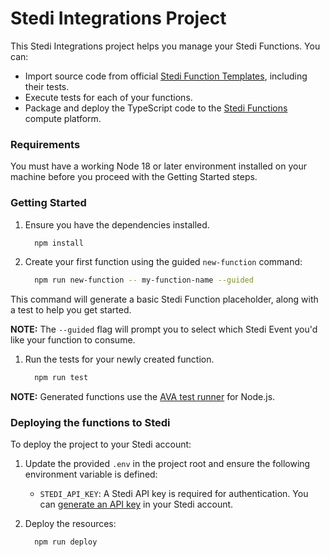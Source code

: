 # Stedi Integrations Project

This Stedi Integrations project helps you manage your Stedi Functions. You can:

- Import source code from official [Stedi Function Templates](https://github.com/Stedi-Demos/function-templates), including their tests.
- Execute tests for each of your functions.
- Package and deploy the TypeScript code to the [Stedi Functions](https://www.stedi.com/docs/functions) compute platform.

### Requirements

You must have a working Node 18 or later environment installed on your machine before you proceed with the Getting Started steps.

### Getting Started

1. Ensure you have the dependencies installed.

   ```bash
     npm install
   ```

1. Create your first function using the guided `new-function` command:

   ```bash
     npm run new-function -- my-function-name --guided
   ```

This command will generate a basic Stedi Function placeholder, along with a test to help you get started.

**NOTE:** The `--guided` flag will prompt you to select which Stedi Event you'd like your function to consume.

1. Run the tests for your newly created function.

   ```bash
     npm run test
   ```

**NOTE:** Generated functions use the [AVA test runner](https://github.com/avajs/ava) for Node.js.

### Deploying the functions to Stedi

To deploy the project to your Stedi account:

1. Update the provided `.env` in the project root and ensure the following environment variable is defined:

   - `STEDI_API_KEY`: A Stedi API key is required for authentication. You
     can [generate an API key](https://www.stedi.com/app/settings/api-keys) in your Stedi account.

1. Deploy the resources:

   ```bash
     npm run deploy
   ```
